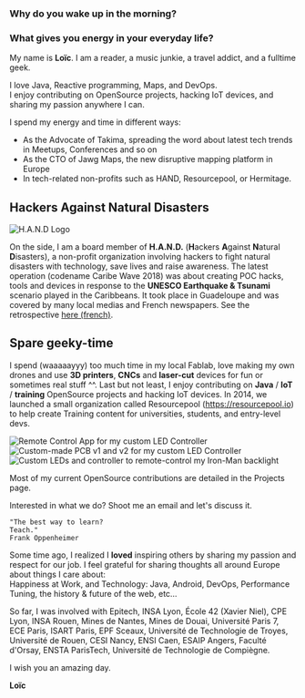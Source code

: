  ### Why do you wake up in the morning?
 ### What gives you energy in your everyday life?

My name is **Loïc**.
I am a reader, a music junkie, a travel addict, and a fulltime geek.


I love Java, Reactive programming, Maps, and DevOps.  
I enjoy contributing on OpenSource projects, hacking IoT devices, and sharing my passion anywhere I can.

I spend my energy and time in different ways:  
 * As the Advocate of Takima, spreading the word about latest tech trends in Meetups, Conferences and so on
 * As the CTO of Jawg Maps, the new disruptive mapping platform in Europe
 * In tech-related non-profits such as HAND, Resourcepool, or Hermitage.

## Hackers Against Natural Disasters

![H.A.N.D Logo](images/logo-hand.png)

On the side, I am a board member of **H.A.N.D.** (**H**ackers **A**gainst **N**atural **D**isasters), a non-profit organization involving hackers to fight natural disasters with technology, save lives and raise awareness. 
The latest operation (codename Caribe Wave 2018) was about creating POC hacks, tools and devices in response to the **UNESCO Earthquake & Tsunami** scenario played in the Caribbeans. It took place in Guadeloupe and was covered by many local medias and French newspapers. See the retrospective [here (french)](http://hand.team/#hand).

## Spare geeky-time

I spend (waaaaayyy) too much time in my local Fablab, love making my own drones and use **3D printers**, **CNCs** and **laser-cut** devices for fun or sometimes real stuff ^^. 
Last but not least, I enjoy contributing on **Java** / **IoT** / **training** OpenSource projects and hacking IoT devices. In 2014, we launched a small organization called Resourcepool (https://resourcepool.io) to help create Training content for universities, students, and entry-level devs.

<div class="markdown-flex-container">
    <img src="images/ledcontroller-remote-app-sm.jpg" alt="Remote Control App for my custom LED Controller"/>
    <img src="images/ledcontroller-pcb-sm.jpg" alt="Custom-made PCB v1 and v2 for my custom LED Controller"/>
    <img src="images/iron-man.jpg" alt="Custom LEDs and controller to remote-control my Iron-Man backlight"/>  
</div>


Most of my current OpenSource contributions are detailed in the Projects page.

Interested in what we do? Shoot me an email and let's discuss it.

```
"The best way to learn? 
Teach."  
Frank Oppenheimer
```



Some time ago, I realized I **loved** inspiring others by sharing my passion and respect for our job. 
I feel grateful for sharing thoughts all around Europe about things I care about:  
Happiness at Work, and Technology: Java, Android, DevOps, Performance Tuning, the history & future of the web, etc…

So far, I was involved with Epitech, INSA Lyon, École 42 (Xavier Niel), CPE Lyon, INSA Rouen, Mines de Nantes, Mines de Douai, Université Paris 7, ECE Paris, ISART Paris, EPF Sceaux, Université de Technologie de Troyes, Université de Rouen, CESI Nancy, ENSI Caen, ESAIP Angers, Faculté d'Orsay, ENSTA ParisTech, Université de Technologie de Compiègne.

I wish you an amazing day.

**Loïc**
